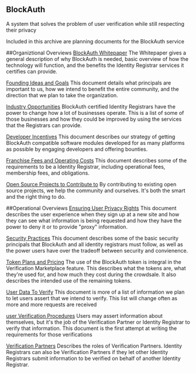 BlockAuth
----------
A system that solves the problem of user verification while still respecting their privacy


Included in this archive are planning documents for the BlockAuth service

##Organiztional Overviews
[BlockAuth Whitepaper](https://github.com/BlockAuth/Planning/blob/master/Whitepaper.md)
The Whitepaper gives a general description of why BlockAuth is needed, basic overview of how the technology will function, and the benefits the Identity Registrar services it certifies can provide. 

[Founding Ideas and Goals](https://github.com/BlockAuth/Planning/blob/master/Founding%20Ideals%20and%20Goals.md)
This document details what principals are important to us, how we intend to benefit the entire community, and the direction that we plan to take the organization. 

[Industry Opportunities](https://github.com/BlockAuth/Planning/blob/master/Industry%20Opportunities.md)
BlockAuth certified Identity Registrars have the power to change how a lot of businesses operate. This is a list of some of those businesses and how they could be improved by using the services that the Registrars can provide. 

[Developer Incentives](https://github.com/BlockAuth/Planning/blob/master/Developer%20Incentives.md)
This document describes our strategy of getting BlockAuth compatible software modules developed for as many platforms as possible by engaging developers and offering bounties.

[Franchise Fees and Operating Costs](https://github.com/BlockAuth/Planning/blob/master/Franchise%20Fees%20and%20Operating%20Costs.md)
This document describes some of the requirements to be a Identity Registrar, including operational fees, membership fees, and obligations.

[Open Source Projects to Contribute to](https://github.com/BlockAuth/Planning/blob/master/Open%20Source%20Projects%20to%20Contribute%20to.md)
By contributing to existing open source projects, we help the community and ourselves. It's both the smart and the right thing to do.

##Operational Overviews
[Ensuring User Privacy Rights](https://github.com/BlockAuth/Planning/blob/master/Ensuring%20User%20Privacy%20Rights.md)
This document describes the user experience when they sign up at a new site and how they can see what information is being requested and how they have the power to deny it or to provide "proxy" information.

[Security Practices](https://github.com/BlockAuth/Planning/blob/master/Security%20Practices.md)
This document describes some of the basic security principals that BlockAuth and all identity registrars must follow, as well as the power users have over the tradeoff between security and convienence. 

[Token Plans and Pricing](https://github.com/BlockAuth/Planning/blob/master/Token%20Plans%20and%20Pricing.md)
The use of the BlockAuth token is integral in the Verification Marketplace feature. This describes what the tokens are, what they're used for, and how much they cost during the crowdsale. It also describes the intended use of the remaining tokens. 

[User Data To Verify](https://github.com/BlockAuth/Planning/blob/master/User%20Data%20To%20Verify.md)
This document is more of a list of information we plan to let users assert that we intend to verify. This list will change often as more and more requests are received

[user Verification Procedures](https://github.com/BlockAuth/Planning/blob/master/User%20Verification%20Procedures.md)
Users may assert information about themselves, but it's the job of the Verification Partner or Identity Registrar to verify that information. This document is the first attempt at writing the requirements for those verifications

[Verification Partners](https://github.com/BlockAuth/Planning/blob/master/Verification%20Partners.md)
Describes the roles of Verification Partners. Identity Registrars can also be Verification Partners if they let other Identity Registrars submit information to be verified on behalf of another Identity Registrar. 
